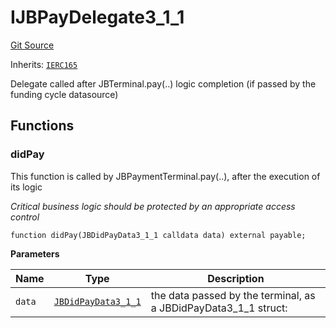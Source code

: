 # IJBPayDelegate3_1_1

[Git Source](https://github.com/jbx-protocol/juice-contracts-v3/blob/d45af6f3e4786ae53b9c9248af7f5f8ee832bece/contracts/interfaces/IJBPayDelegate3_1_1.sol)

Inherits: [`IERC165`](https://docs.openzeppelin.com/contracts/4.x/api/utils#IERC165)

Delegate called after JBTerminal.pay(..) logic completion (if passed by the funding cycle datasource)

## Functions

### didPay

This function is called by JBPaymentTerminal.pay(..), after the execution of its logic

*Critical business logic should be protected by an appropriate access control*

```solidity
function didPay(JBDidPayData3_1_1 calldata data) external payable;
```

**Parameters**

|Name|Type|Description|
|----|----|-----------|
|`data`|[`JBDidPayData3_1_1`](/v4/deprecated/v3/api/data-structures/jbdidpaydata3_1_1.md)|the data passed by the terminal, as a JBDidPayData3_1_1 struct:|

